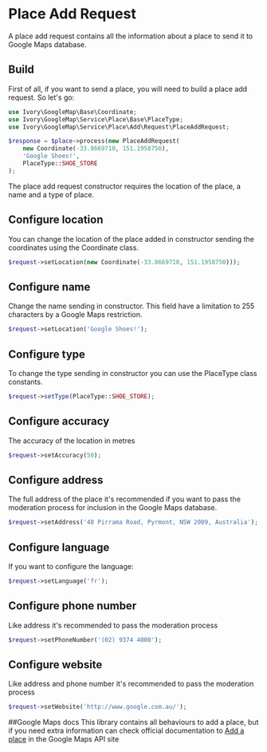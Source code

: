 # Place Add Request

A place add request contains all the information about a place to send it to Google Maps database.


## Build

First of all, if you want to send a place, you will need to build a place add request. So let's go:

``` php
use Ivory\GoogleMap\Base\Coordinate;
use Ivory\GoogleMap\Service\Place\Base\PlaceType;
use Ivory\GoogleMap\Service\Place\Add\Request\PlaceAddRequest;

$response = $place->process(new PlaceAddRequest(
    new Coordinate(-33.8669710, 151.1958750),
    'Google Shoes!',
    PlaceType::SHOE_STORE
);
```

The place add request constructor requires the location of the place, a name and a type of place.

## Configure location

You can change the location of the place added in constructor sending the coordinates using the Coordinate class.

``` php
$request->setLocation(new Coordinate(-33.8669710, 151.1958750)));
```

## Configure name

Change the name sending in constructor. This field have a limitation to 255 characters by a Google Maps restriction.

``` php
$request->setLocation('Google Shoes!');
```

## Configure type

To change the type sending in constructor you can use the PlaceType class constants.

``` php
$request->setType(PlaceType::SHOE_STORE);
```

## Configure accuracy

The accuracy of the location in metres

``` php
$request->setAccuracy(50);
```

## Configure address

The full address of the place it's recommended if you want to pass the moderation process for inclusion in the Google
Maps database.

``` php
$request->setAddress('48 Pirrama Road, Pyrmont, NSW 2009, Australia');
```

## Configure language

If you want to configure the language:

``` php
$request->setLanguage('fr');
```

## Configure phone number

Like address it's recommended to pass the moderation process

``` php
$request->setPhoneNumber('(02) 9374 4000');
```

## Configure website

Like address and phone number it's recommended to pass the moderation process

``` php
$request->setWebsite('http://www.google.com.au/');
```

##Google Maps docs
This library contains all behaviours to add a place, but if you need extra information can check official documentation
to [Add a place](https://developers.google.com/places/web-service/add-place) in the Google Maps API site
